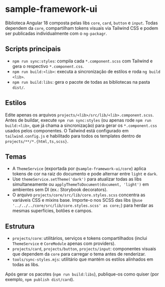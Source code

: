 # sample-framework-ui

Biblioteca Angular 18 composta pelas libs `core`, `card`, `button` e `input`. Todas dependem da `core`, compartilham tokens visuais via Tailwind CSS e podem ser publicadas individualmente com o `ng-packagr`.

## Scripts principais

- `npm run sync:styles`: compila cada `*.component.scss` com Tailwind e gera o respectivo `*.component.css`.
- `npm run build:<lib>`: executa a sincronização de estilos e roda `ng build <lib>`.
- `npm run build:libs`: gera o pacote de todas as bibliotecas na pasta `dist/`.

## Estilos

Edite apenas os arquivos `projects/<lib>/src/lib/<lib>.component.scss`. Antes de buildar, execute `npm run sync:styles` (ou apenas rode `npm run build:<lib>`, que já chama a sincronização) para gerar os `*.component.css` usados pelos componentes. O Tailwind está configurado em `tailwind.config.js` e habilitado para todos os templates dentro de `projects/**/*.{html,ts,scss}`.

## Temas

- A `ThemeService` (exportada por `@sample-framework-ui/core`) aplica tokens de cor na raiz do documento e pode alternar entre `light` e `dark`.
- Use `themeService.setTheme('dark')` para atualizar todas as libs simultaneamente ou `applyThemeToDocument(document, 'light')` em ambientes sem DI (ex.: Storybook decorators).
- O arquivo `projects/core/src/lib/core.styles.scss` concentra as variáveis CSS e mixins base. Importe-o nos SCSS das libs (`@use '../../../core/src/lib/core.styles.scss' as core;`) para herdar as mesmas superfícies, botões e campos.

## Estrutura

- `projects/core`: utilitários, serviços e tokens compartilhados (inclui `ThemeService` e `CoreModule` apenas com providers).
- `projects/card`, `projects/button`, `projects/input`: componentes visuais que dependem da `core` para carregar o tema antes de renderizar.
- `tools/sync-styles.mjs`: utilitário que mantém os estilos alinhados em todas as libs.

Após gerar os pacotes (`npm run build:libs`), publique-os como quiser (por exemplo, `npm publish dist/card`).

